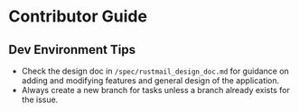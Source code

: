 # Contributor Guide

## Dev Environment Tips
- Check the design doc in `/spec/rustmail_design_doc.md` for guidance on adding and modifying features and general design of the application.
- Always create a new branch for tasks unless a branch already exists for the issue.

